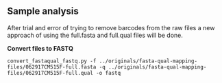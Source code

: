 ## Sample analysis
After trial and error of trying to remove barcodes from the raw files a new approach of using the full.fasta and full.qual files will be done.

**Convert files to FASTQ**
```fish
convert_fastaqual_fastq.py -f ../originals/fasta-qual-mapping-files/062917CM515F-full.fasta -q ../originals/fasta-qual-mapping-files/062917CM515F-full.qual -o fastq
```